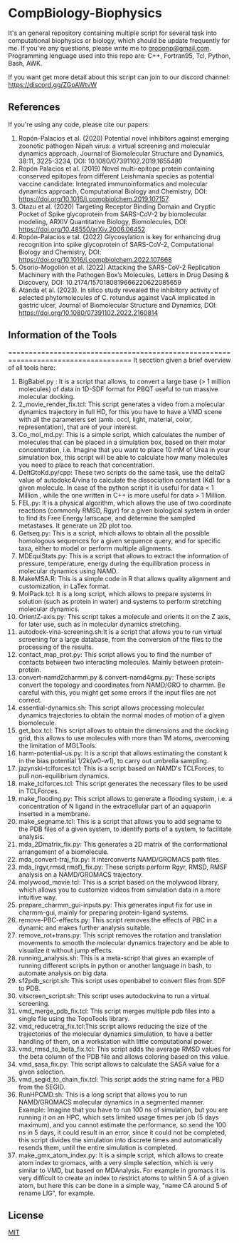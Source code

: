 # CompBiology-Biophysics
It's an general repository containing multiple script for several task into computational biophysics or biology, which should be update frequently for me.
If you've any questions, please write me to groponp@gmail.com. Programming lenguage used into this repo are: C++, Fortran95, Tcl, Python, Bash, AWK. 

If you want get more detail about this script can join to our discord channel: https://discord.gg/ZGpAWtvW 

## References
If you're using any code, please cite our papers: 
1. Ropón-Palacios et al.  (2020) Potential novel inhibitors against emerging zoonotic pathogen Nipah virus: a virtual screening and molecular dynamics approach, Journal of Biomolecular Structure and Dynamics, 38:11, 3225-3234, DOI: 10.1080/07391102.2019.1655480
2. Ropón Palacios et al. (2019) Novel multi-epitope protein containing conserved epitopes from different Leishmania species as potential vaccine candidate: Integrated immunoinformatics and molecular dynamics approach, Computational Biology and Chemistry, DOI: https://doi.org/10.1016/j.compbiolchem.2019.107157.
3. Otazu et al. (2020) Targeting Receptor Binding Domain and Cryptic Pocket of Spike glycoprotein from SARS-CoV-2 by biomolecular modeling, ARXIV Quantitative Biology, Biomolecules, DOI: https://doi.org/10.48550/arXiv.2006.06452
4. Ropón-Palacios e tal. (2022) Glycosylation is key for enhancing drug recognition into spike glycoprotein of SARS-CoV-2, Computational Biology and Chemistry, DOI: https://doi.org/10.1016/j.compbiolchem.2022.107668
5. Osorio-Mogollón et al. (2022) Attacking the SARS-CoV-2 Replication Machinery with the Pathogen Box’s Molecules, Letters in Drug Desing & Discovery, DOI: 10.2174/1570180819666220622085659 
6. Atanda et al. (2023). In silico study revealed the inhibitory activity of selected phytomolecules of C. rotundus against VacA implicated in gastric ulcer, Journal of Biomolecular Structure and Dynamics, DOI: https://doi.org/10.1080/07391102.2022.2160814 

## Information of the Tools
====================================================================================
It secction given a brief overview of all tools here: 
1. BigBabel.py : It is a script that allows, to convert a large base (> 1 million molecules) of data in 1D-SDF format for PBQT useful to run massive molecular docking.
2. 2_movie_render_fix.tcl: This script generates a video from a molecular dynamics trajectory in full HD, for this you have to have a VMD scene with all the parameters set (amb. occl, light, material, color, representation), that are of your interest.
3. Co_mol_md.py: This is a simple script, which calculates the number of molecules that can be placed in a simulation box, based on their molar concentration, i.e. Imagine that you want to place 10 mM of Urea in your simulation box, this script will be able to calculate how many molecules you need to place to reach that concentration.
4. DeltGtoKd.py/cpp: These two scripts do the same task, use the deltaG value of autodokc4/vina to calculate the dissociation constant (Kd) for a given molecule. In case of the python script it is useful for data < 1 Million , while the one written in C++ is more useful for data > 1 Million.
5. FEL.py: It is a physical algorithm, which allows the use of two coordinate reactions (commonly RMSD, Rgyr) for a given biological system in order to find its Free Energy lanscape, and determine the sampled metastases. It generate un 2D plot too. 
6. Getseq.py: This is a script, which allows to obtain all the possible homologous sequences for a given sequence query, and for specific taxa, either to model or perform multiple alignments.
7. MDEquiStats.py: This is a script that allows to extract the information of pressure, temperature, energy during the equilibration process in molecular dynamics using NAMD.
8. MakeMSA.R: This is a simple code in R that allows quality alignment and customization, in LaTex format.
9. MolPack.tcl: It is a long script, which allows to prepare systems in solution (such as protein in water) and systems to perform stretching molecular dynamics.
10. OrientZ-axis.py: This script takes a molecule and orients it on the Z axis, for later use, such as in molecular dynamics stretching.
11. autodock-vina-screening.sh:It is a script that allows you to run virtual screening for a large database, from the conversion of the files to the processing of the results.
12. contact_map_prot.py: This script allows you to find the number of contacts between two interacting molecules. Mainly between protein-protein.
13. convert-namd2charmm.py & convert-namd4gmx.py: These scripts convert the topology and coordinates from NAMD/GRO to charmm. Be careful with this, you might get some errors if the input files are not correct.
14. essential-dynamics.sh: This script allows processing molecular dynamics trajectories to obtain the normal modes of motion of a given biomolecule.
15. get_box.tcl: This script allows to obtain the dimensions and the docking grid, this allows to use molecules with more than 1M atoms, overcoming the limitation of MGLTools.
16. harm-potential-us.py: It is a script that allows estimating the constant k in the bias potential 1/2k(w0-w1), to carry out umbrella sampling.
17. jazynski-tclforces.tcl: This is a script based on NAMD's TCLForces, to pull non-equilibrium dynamics.
18. make_tclforces.tcl: This script generates the necessary files to be used in TCLForces.
19. make_flooding.py: This script allows to generate a flooding system, i.e. a concentration of N ligand in the extracellular part of an aquaporin inserted in a membrane.
20. make_segname.tcl: This is a script that allows you to add segname to the PDB files of a given system, to identify parts of a system, to facilitate analysis.
21. mda_2Dmatrix_fix.py: This generates a 2D matrix of the conformational arrangement of a biomolecule.
22. mda_convert-traj_fix.py: It interconverts NAMD/GROMACS path files.
23. mda_(rgyr,rmsd,rmsf)_fix.py: These scripts perform Rgyr, RMSD, RMSF analysis on a NAMD/GROMACS trajectory.
24. molywood_movie.tcl: This is a script based on the molywood library, which allows you to customize videos from simulation data in a more intuitive way.
25. prepare_charmm_gui-inputs.py: This generates input fix for use in charmm-gui, mainly for preparing protein-ligand systems. 
26. remove-PBC-effects.py:  This script removes the effects of PBC in a dynamic and makes further analysis suitable.
27. remove_rot+trans.py: This script removes the rotation and translation movements to smooth the molecular dynamics trajectory and be able to visualize it without jump effects.
28. running_analysis.sh: This is a meta-script that gives an example of running different scripts in python or another language in bash, to automate analysis on big data.
29. sf2pdb_script.sh: This script uses openbabel to convert files from SDF to PDB.
30. vitscreen_script.sh: This script uses autodockvina to run a virtual screening.
31. vmd_merge_pdb_fix.tcl: This script merges multiple pdb files into a single file using the TopoTools library.
32. vmd_reducetraj_fix.tcl:This script allows reducing the size of the trajectories of the molecular dynamics simulation, to have a better handling of them, on a workstation with little computational power.
33. vmd_rmsd_to_beta_fix.tcl: This script adds the average RMSD values for the beta column of the PDB file and allows coloring based on this value.
34. vmd_sasa_fix.py: This script allows to calculate the SASA value for a given selection.
35. vmd_segid_to_chain_fix.tcl: This script adds the string name for a PBD from the SEGID.
36. RunHPCMD.sh: This is a long script that allows you to run NAMD/GROMACS molecular dynamics in a segmented manner. Example: Imagine that you have to run 100 ns of simulation, but you are running it on an HPC, which sets limited usage times per job (5 days maximum), and you cannot estimate the performance, so send the 100 ns in 5 days, it could result in an error, since it could not be completed, this script divides the simulation into discrete times and automatically resends them, until the entire simulation is completed.
37. make_gmx_atom_index.py: It is a simple script, which allows to create atom index to gromacs, with a very simple selection, which is very similar to VMD, but based on MDAnalysis. For example in gromacs it is very difficult to create an index to restrict atoms to within 5 A of a given atom, but here this can be done in a simple way, "name CA around 5 of rename LIG", for example.

## License 
[MIT](https://choosealicense.com/licenses/mit/)
